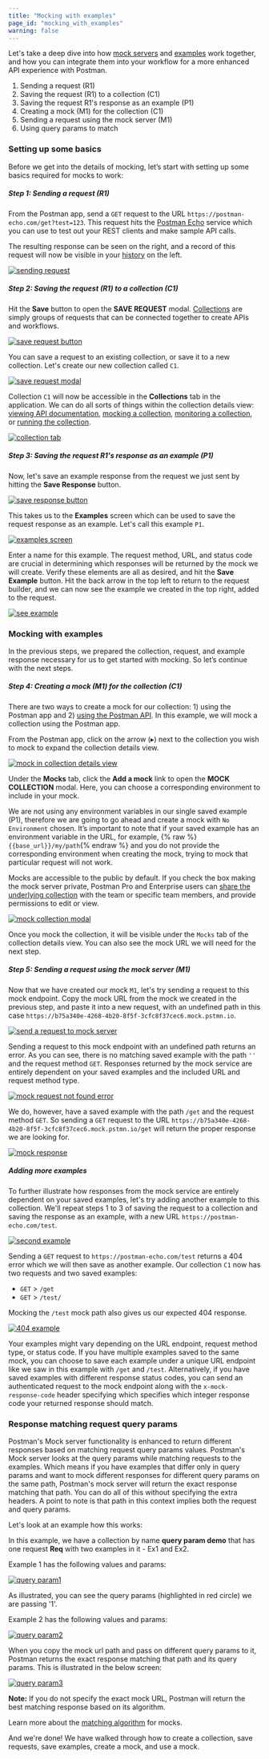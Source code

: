 ```yaml
---
title: "Mocking with examples"
page_id: "mocking_with_examples"
warning: false
---
```


Let's take a deep dive into how [mock servers](/docs/postman/mock_servers/setting_up_mock) and [examples](/docs/postman/collections/examples) work together, and how you can integrate them into your workflow for a more enhanced API experience with Postman.

1. Sending a request (R1)
2. Saving the request (R1) to a collection (C1)
3. Saving the request R1's response as an example (P1)
4. Creating a mock (M1) for the collection (C1)
5. Sending a request using the mock server (M1)
6. Using query params to match

### Setting up some basics

Before we get into the details of mocking, let’s start with setting up some basics required for mocks to work:

##### **Step 1: Sending a request (R1)**
  
  From the Postman app, send a `GET` request to the URL `https://postman-echo.com/get?test=123`. This request hits the [Postman Echo](https://docs.postman-echo.com/#078883ea-ac9e-842e-8f41-784b59a33722) service which you can use to test out your REST clients and make sample API calls.
  
  The resulting response can be seen on the right, and a record of this request will now be visible in your [history](/docs/postman/sending_api_requests/responses) on the left.
  
  [![sending request](https://s3.amazonaws.com/postman-static-getpostman-com/postman-docs/WS-anuhyaMock1.png)](https://s3.amazonaws.com/postman-static-getpostman-com/postman-docs/WS-anuhyaMock1.png)

##### **Step 2: Saving the request (R1) to a collection (C1)**
  
  Hit the **Save** button to open the **SAVE REQUEST** modal. [Collections](/docs/postman/collections/creating_collections) are simply groups of requests that can be connected together to create APIs and workflows.
  
  [![save request button](https://s3.amazonaws.com/postman-static-getpostman-com/postman-docs/WS-anuhyaMock2-1.png)](https://s3.amazonaws.com/postman-static-getpostman-com/postman-docs/WS-anuhyaMock2-1.png)
  
  You can save a request to an existing collection, or save it to a new collection.  Let's create our new collection called `C1`. 
  
  [![save request modal](https://s3.amazonaws.com/postman-static-getpostman-com/postman-docs/WS-anuhyaMock3.png)](https://s3.amazonaws.com/postman-static-getpostman-com/postman-docs/WS-anuhyaMock3.png)
  
  Collection `C1` will now be accessible in the **Collections** tab in the application. We can do all sorts of things within the collection details view: [viewing API documentation](/docs/postman/api_documentation/viewing_documentation), [mocking a collection](/docs/postman/mock_servers/setting_up_mock), [monitoring a collection](/docs/postman/monitors/setting_up_monitor), or [running the collection](/docs/postman/collection_runs/starting_a_collection_run).

  [![collection tab](https://s3.amazonaws.com/postman-static-getpostman-com/postman-docs/WS-anuhyaMock4.png)](https://s3.amazonaws.com/postman-static-getpostman-com/postman-docs/WS-anuhyaMock4.png)
  
##### **Step 3: Saving the request R1's response as an example (P1)**

  Now, let's save an example response from the request we just sent by hitting the **Save Response** button.
  
  [![save response button](https://s3.amazonaws.com/postman-static-getpostman-com/postman-docs/WS-anuhyaMock5.png)](https://s3.amazonaws.com/postman-static-getpostman-com/postman-docs/WS-anuhyaMock5.png)
  
  This takes us to the **Examples** screen which can be used to save the request response as an example. Let's call this example `P1`.
  
  [![examples screen](https://s3.amazonaws.com/postman-static-getpostman-com/postman-docs/WS-anuhyaMock6.png)](https://s3.amazonaws.com/postman-static-getpostman-com/postman-docs/WS-anuhyaMock6.png)
  
  Enter a name for this example.  The request method, URL, and status code are crucial in determining which responses will be returned by the mock we will create. Verify these elements are all as desired, and hit the **Save Example** button. Hit the back arrow in the top left to return to the request builder, and we can now see the example we created in the top right, added to the request.

  [![see example](https://s3.amazonaws.com/postman-static-getpostman-com/postman-docs/WS-anuhyaMock7.png)](https://s3.amazonaws.com/postman-static-getpostman-com/postman-docs/WS-anuhyaMock7.png)

### Mocking with examples

In the previous steps, we prepared the collection, request, and example response necessary for us to get started with mocking. So let’s continue with the next steps.
  
##### **Step 4: Creating a mock (M1) for the collection (C1)**

  There are two ways to create a mock for our collection: 1) using the Postman app and 2) [using the Postman API](/docs/postman/mock_servers/mock_with_api). In this example, we will mock a collection using the Postman app.
  
  From the Postman app, click on the arrow (&#9656;) next to the collection you wish to mock to expand the collection details view. 
  
  [![mock in collection details view](https://s3.amazonaws.com/postman-static-getpostman-com/postman-docs/WS-anuhyaMock10.png)](https://s3.amazonaws.com/postman-static-getpostman-com/postman-docs/WS-anuhyaMock10.png)
  
  Under the **Mocks** tab, click the **Add a mock** link to open the **MOCK COLLECTION** modal. Here, you can choose a corresponding environment to include in your mock. 
  
  We are not using any environment variables in our single saved example (P1), therefore we are going to go ahead and create a mock with `No Environment` chosen. It’s important to note that if your saved example has an environment variable in the URL, for example, {% raw %}`{{base_url}}/my/path`{% endraw %} and you do not provide the corresponding environment when creating the mock, trying to mock that particular request will not work. 
  
  Mocks are accessible to the public by default. If you check the box making the mock server private, Postman Pro and Enterprise users can [share the underlying collection](/docs/postman/team_library/sharing#sharing-collections) with the team or specific team members, and provide permissions to edit or view.
  
  [![mock collection modal](https://s3.amazonaws.com/postman-static-getpostman-com/postman-docs/WS-anuhyaMock9.png)](https://s3.amazonaws.com/postman-static-getpostman-com/postman-docs/WS-anuhyaMock9.png)
  
  Once you mock the collection, it will be visible under the `Mocks` tab of the collection details view. You can also see the mock URL we will need for the next step.
  
##### **Step 5: Sending a request using the mock server (M1)**

  Now that we have created our mock `M1`, let's try sending a request to this mock endpoint. Copy the mock URL from the mock we created in the previous step, and paste it into a new request, with an undefined path in this case `https://b75a340e-4268-4b20-8f5f-3cfc8f37cec6.mock.pstmn.io`. 
  
  [![send a request to mock server](https://s3.amazonaws.com/postman-static-getpostman-com/postman-docs/WS-anuhyaMock8-1.png)](https://s3.amazonaws.com/postman-static-getpostman-com/postman-docs/WS-anuhyaMock8-1.png)
  
  Sending a request to this mock endpoint with an undefined path returns an error. As you can see, there is no matching saved example with the path `''` and the request method `GET`. Responses returned by the mock service are entirely dependent on your saved examples and the included URL and request method type. 
  
  [![mock request not found error](https://s3.amazonaws.com/postman-static-getpostman-com/postman-docs/WS-anuhyaMock11.png)](https://s3.amazonaws.com/postman-static-getpostman-com/postman-docs/WS-anuhyaMock11.png)
  
  We do, however, have a saved example with the path `/get` and the request method `GET`. So sending a `GET` request to the URL `https://b75a340e-4268-4b20-8f5f-3cfc8f37cec6.mock.pstmn.io/get` will return the proper response we are looking for.

  [![mock response](https://s3.amazonaws.com/postman-static-getpostman-com/postman-docs/WS-anuhyaMock12.png)](https://s3.amazonaws.com/postman-static-getpostman-com/postman-docs/WS-anuhyaMock12.png)

##### **Adding more examples**
  
  To further illustrate how responses from the mock service are entirely dependent on your saved examples, let's try adding another example to this collection. We'll repeat steps 1 to 3 of saving the request to a collection and saving the response as an example, with a new URL `https://postman-echo.com/test`.
  
  [![second example](https://s3.amazonaws.com/postman-static-getpostman-com/postman-docs/WS-anuhyaMock13.png)](https://s3.amazonaws.com/postman-static-getpostman-com/postman-docs/WS-anuhyaMock13.png)

  Sending a `GET` request to `https://postman-echo.com/test` returns a 404 error which we will then save as another example. Our collection `C1` now has two requests and two saved examples:
  
  * `GET` > `/get`
  * `GET` > `/test/`
  
  Mocking the `/test` mock path also gives us our expected 404 response.
  
  [![404 example](https://s3.amazonaws.com/postman-static-getpostman-com/postman-docs/WS-anuhyaMock14.png)](https://s3.amazonaws.com/postman-static-getpostman-com/postman-docs/WS-anuhyaMock14.png)

  Your examples might vary depending on the URL endpoint, request method type, or status code. If you have multiple examples saved to the same mock, you can choose to save each example under a unique URL endpoint like we saw in this example with `/get` and `/test`. Alternatively, if you have saved examples with different response status codes, you can send an authenticated request to the mock endpoint along with the `x-mock-response-code` header specifying which specifies which integer response code your returned response should match.

### Response matching request query params

  Postman's Mock server functionality is enhanced to return different responses based on matching request query params values. Postman's Mock server looks at the query params while matching requests to the examples. Which means if you have examples that differ only in query params and want to mock different responses for different query params on the same path, Postman's mock server will return the exact response matching that path. You can do all of this without specifying the extra headers. A point to note is that path in this context implies both the request and query params. 

  Let's look at an example how this works:

  In this example, we have a collection by name **query param demo** that has one request **Req** with two examples in it - Ex1 and Ex2. 

  Example 1 has the following values and params:  

  [![query param1](https://s3.amazonaws.com/postman-static-getpostman-com/postman-docs/query_param_1.png)](https://s3.amazonaws.com/postman-static-getpostman-com/postman-docs/query_param_1.png)

  As illustrated, you can see the query params (highlighted in red circle) we are passing '1'.

  Example 2 has the following values and params:

  [![query param2](https://s3.amazonaws.com/postman-static-getpostman-com/postman-docs/query_param_2.png)](https://s3.amazonaws.com/postman-static-getpostman-com/postman-docs/query_param_2.png)

  When you copy the mock url path and pass on different query params to it, Postman returns the exact response matching that path and its query params. This is illustrated in the below screen:


  [![query param3](https://s3.amazonaws.com/postman-static-getpostman-com/postman-docs/query_param.gif)](https://s3.amazonaws.com/postman-static-getpostman-com/postman-docs/query_param.gif)
  
  **Note:** If you do not specify the exact mock URL, Postman will return the best matching response based on its algorithm. 


  Learn more about the [matching algorithm](/docs/postman/mock_servers/matching_algorithm) for mocks.

And we're done! We have walked through how to create a collection, save requests, save examples, create a mock, and use a mock.
